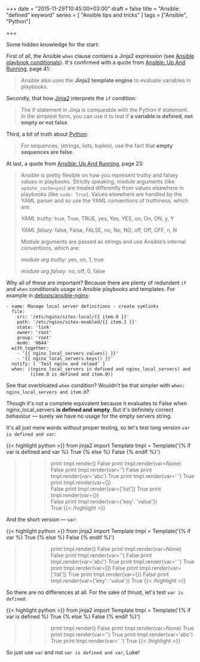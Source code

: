 +++
date = "2015-11-29T10:45:00+03:00"
draft = false
title = "Ansible: \"defined\" keyword"
series = [ "Ansible tips and tricks" ]
tags = ["Ansible", "Python"]

+++

Some hidden knowledge for the start:

First of all, the Ansible ```when``` clause contains a Jinja2 expression (see [Ansible playbook conditionals](http://docs.ansible.com/ansible/playbooks_conditionals.html)). It's confirmed with a quote from [Ansible: Up And Running](http://shop.oreilly.com/product/0636920035626.do), page 41:

> Ansible also uses the **Jinja2 template engine** to evaluate variables in playbooks.

Secondly, that how [Jinja2](http://jinja.pocoo.org/docs/dev/templates/) interprets the ```if``` condition:

> The if statement in Jinja is comparable with the Python if statement. In the simplest form, you can use it to test if **a variable is defined, not empty or not false**.

Third, a bit of truth about [Python](https://www.python.org/dev/peps/pep-0008/):
                  
> For sequences, (strings, lists, tuples), use the fact that **empty sequences are false**.

At last, a quote from [Ansible: Up And Running](http://shop.oreilly.com/product/0636920035626.do), page 23:

> Ansible is pretty flexible on how you represent truthy and falsey values in playbooks. Strictly speaking, module arguments (like ```update_cache=yes```) are treated differently from values elsewhere in playbooks (like ```sudo: True```). Values elsewhere are handled by the YAML parser and so use the YAML conventions of truthiness, which are:
>
> *YAML truthy:* true, True, TRUE, yes, Yes, YES, on, On, ON, y, Y
>
> *YAML falsey:* false, False, FALSE, no, No, NO, off, Off, OFF, n, N
>
> Module arguments are passed as strings and use Ansible’s internal conventions, which are:
>
> *module arg truthy:* yes, on, 1, true
>
> *module arg falsey:* no, off, 0, false

Why all of these are important? Because there are plenty of redundant ```if``` and ```when``` conditionals usage in Ansible playbooks and templates. For example in [debops/ansible-nginx](https://github.com/debops/ansible-nginx/blob/master/tasks/main.yml):

```
- name: Manage local server definitions - create symlinks
  file:
    src: '/etc/nginx/sites-local/{{ item.0 }}'
    path: '/etc/nginx/sites-enabled/{{ item.1 }}'
    state: 'link'
    owner: 'root'
    group: 'root'
    mode: '0644'
  with_together:
    - '{{ nginx_local_servers.values() }}'
    - '{{ nginx_local_servers.keys() }}'
  notify: [ 'Test nginx and reload' ]
  when: ((nginx_local_servers is defined and nginx_local_servers) and
         (item.0 is defined and item.0))
```

See that overbloated ```when``` condition? Wouldn't be that simpler with ```when: nginx_local_servers and item.0```?
 
Though it's not a complete equivalent because it evaluates to False when nginx_local_servers **is defined and empty**. But it's definitely correct behaviour — surely we have no usage for the empty servers string.
  
It's all just mere words without proper testing, so let's test long version ```var is defined and var```:

{{< highlight python >}}
from jinja2 import Template
tmpl = Template('{% if var is defined and var %} True {% else %} False {% endif %}')
>>> print tmpl.render()
 False 
>>> print tmpl.render(var=None)
 False 
>>> print tmpl.render(var='')
 False 
>>> print tmpl.render(var='abc')
 True 
>>> print tmpl.render(var=' ')
 True 
>>> print tmpl.render(var=[])                                                                                                                                                                                                                                           
 False 
>>> print tmpl.render(var=['list'])
 True 
>>> print tmpl.render(var={})                                                                                                                                                                                                                                           
 False 
>>> print tmpl.render(var={'key': 'value'})                                                                                                                                                                                                                             
 True 
{{< /highlight >}}

And the short version — ```var```:

{{< highlight python >}}
from jinja2 import Template
tmpl = Template('{% if var %} True {% else %} False {% endif %}')
>>> print tmpl.render()
 False 
>>> print tmpl.render(var=None)
 False 
>>> print tmpl.render(var='')
 False 
>>> print tmpl.render(var='abc')
 True 
>>> print tmpl.render(var=' ')
 True 
>>> print tmpl.render(var=[])
 False 
>>> print tmpl.render(var=['list'])
 True 
>>> print tmpl.render(var={})
 False 
>>> print tmpl.render(var={'key': 'value'})
 True 
{{< /highlight >}}

So there are no differences at all. For the sake of thrust, let's test ```var is defined```:

{{< highlight python >}}
from jinja2 import Template
tmpl = Template('{% if var is defined %} True {% else %} False {% endif %}')
>>> print tmpl.render()
 False 
>>> print tmpl.render(var=None)
 True 
>>> print tmpl.render(var='')
 True 
>>> print tmpl.render(var='abc')
 True 
>>> print tmpl.render(var=' ')
 True 
{{< /highlight >}}

So just use ```var``` and not ```var is defined and var```, Luke!
